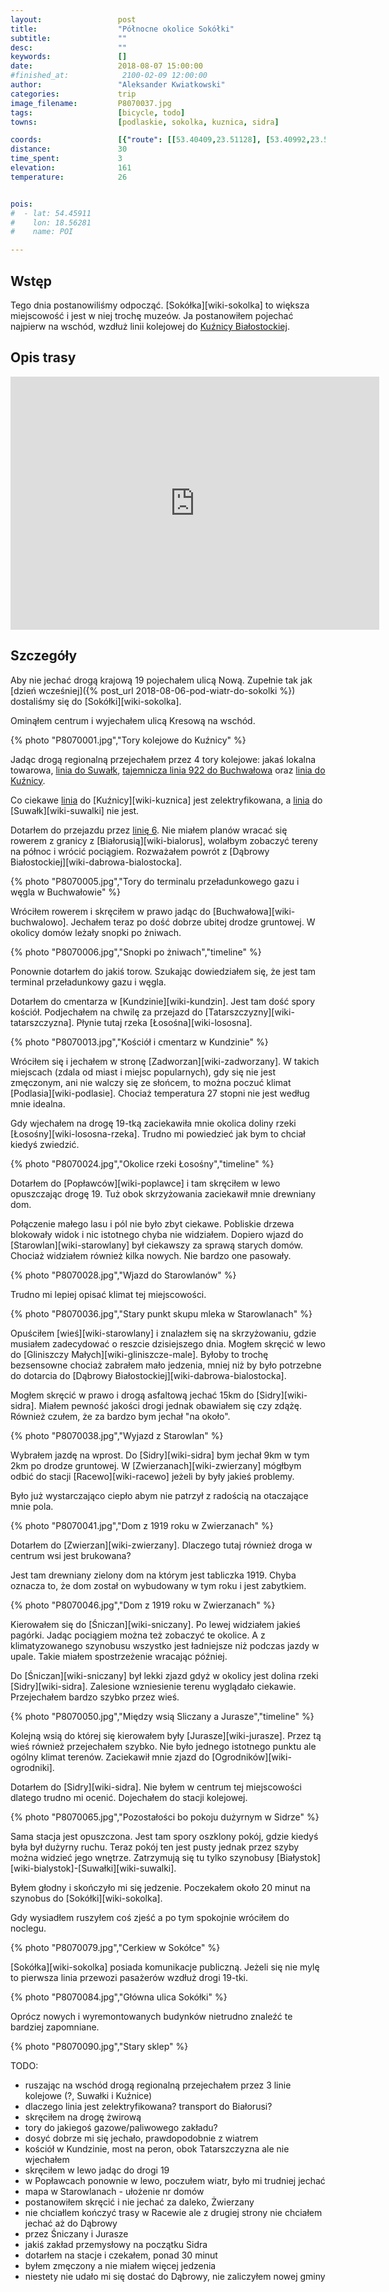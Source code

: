 ```yaml
---
layout:                 post
title:                  "Północne okolice Sokółki"
subtitle:               ""
desc:                   ""
keywords:               []
date:                   2018-08-07 15:00:00
#finished_at:            2100-02-09 12:00:00
author:                 "Aleksander Kwiatkowski"
categories:             trip
image_filename:         P8070037.jpg
tags:                   [bicycle, todo]
towns:                  [podlaskie, sokolka, kuznica, sidra]

coords:                 [{"route": [[53.40409,23.51128], [53.40992,23.52227], [53.41386,23.55059], [53.43866,23.58638], [53.44009,23.59205], [53.43876,23.58604], [53.45016,23.56656], [53.45640,23.57368], [53.46585,23.55059], [53.48460,23.54991], [53.50196,23.50691], [53.53029,23.48982], [53.54635,23.45592], [53.54370,23.45309], [53.54477,23.44682]], "type": "bicycle"}]
distance:               30
time_spent:             3
elevation:              161
temperature:            26


pois:
#  - lat: 54.45911
#    lon: 18.56281
#    name: POI

---
```


[wiki-kuznica-bialostocka]: https://pl.wikipedia.org/wiki/Ku%C5%BAnica_Bia%C5%82ostocka_(stacja_kolejowa)
[wiki-linia-6]: https://pl.wikipedia.org/wiki/Linia_kolejowa_nr_6
[wiki-linia-40]: https://pl.wikipedia.org/wiki/Linia_kolejowa_nr_40

[linia-922]: https://www.bazakolejowa.pl/index.php?dzial=d29&id=698

## Wstęp

Tego dnia postanowiliśmy odpocząć. [Sokółka][wiki-sokolka] to większa miejscowość
i jest w niej trochę muzeów. Ja postanowiłem pojechać najpierw na wschód, wzdłuż linii
kolejowej do [Kuźnicy Białostockiej][wiki-kuznica-bialostocka].

## Opis trasy

<iframe height='405' width='590' frameborder='0' allowtransparency='true' scrolling='no' src='https://www.strava.com/activities/1756400647/embed/4303c3690e4e23ce17ee6b64f414c89fa8eed184'></iframe>

## Szczegóły

Aby nie jechać drogą krajową 19 pojechałem ulicą Nową. Zupełnie tak jak
[dzień wcześniej]({% post_url 2018-08-06-pod-wiatr-do-sokolki %}) dostaliśmy się
do [Sokółki][wiki-sokolka].

Ominąłem centrum i wyjechałem ulicą Kresową na wschód.

{% photo "P8070001.jpg","Tory kolejowe do Kuźnicy" %}

Jadąc drogą regionalną przejechałem przez 4 tory kolejowe:
jakaś lokalna towarowa, [linia do Suwałk][wiki-linia-40],
[tajemnicza linia 922 do Buchwałowa][linia-922] oraz
[linia do Kuźnicy][wiki-linia-6].

Co ciekawe [linia][wiki-linia-6] do [Kuźnicy][wiki-kuznica] jest zelektryfikowana,
a [linia][wiki-linia-40] do [Suwałk][wiki-suwalki] nie jest.

Dotarłem do przejazdu przez [linię 6][wiki-linia-6]. Nie miałem planów wracać się
rowerem z granicy z [Białorusią][wiki-bialorus], wolałbym zobaczyć tereny
na północ i wrócić pociągiem. Rozważałem powrót z [Dąbrowy Białostockiej][wiki-dabrowa-bialostocka].

{% photo "P8070005.jpg","Tory do terminalu przeładunkowego gazu i węgla w Buchwałowie" %}

Wróciłem rowerem i skręciłem w prawo jadąc do [Buchwałowa][wiki-buchwalowo].
Jechałem teraz po dość dobrze ubitej drodze gruntowej. W okolicy domów leżały
snopki po żniwach.

{% photo "P8070006.jpg","Snopki po żniwach","timeline" %}

Ponownie dotarłem do jakiś torow. Szukając dowiedziałem się, że jest tam terminal
przeładunkowy gazu i węgla.

Dotarłem do cmentarza w [Kundzinie][wiki-kundzin]. Jest tam dość spory kościół.
Podjechałem na chwilę za przejazd do [Tatarszczyzny][wiki-tatarszczyzna].
Płynie tutaj rzeka [Łosośna][wiki-lososna].

{% photo "P8070013.jpg","Kościół i cmentarz w Kundzinie" %}

Wróciłem się i jechałem w stronę [Zadworzan][wiki-zadworzany].
W takich miejscach (zdala od miast i miejsc popularnych), gdy się nie jest
zmęczonym, ani nie walczy się ze słońcem, to można poczuć klimat
[Podlasia][wiki-podlasie]. Chociaż temperatura 27 stopni nie jest według mnie
idealna.

Gdy wjechałem na drogę 19-tką zaciekawiła mnie okolica doliny
rzeki [Łosośny][wiki-lososna-rzeka]. Trudno mi powiedzieć jak bym to chciał
kiedyś zwiedzić.

{% photo "P8070024.jpg","Okolice rzeki Łosośny","timeline" %}

Dotarłem do [Popławców][wiki-poplawce] i tam skręciłem w lewo opuszczając
drogę 19. Tuż obok skrzyżowania zaciekawił mnie drewniany dom.

Połączenie małego lasu i pól nie było zbyt ciekawe. Pobliskie drzewa blokowały widok
i nic istotnego chyba nie widziałem.
Dopiero wjazd do [Starowlan][wiki-starowlany] był ciekawszy za sprawą starych domów.
Chociaż widziałem również kilka nowych. Nie bardzo one pasowały.

{% photo "P8070028.jpg","Wjazd do Starowlanów" %}

Trudno mi lepiej opisać klimat tej miejscowości.

{% photo "P8070036.jpg","Stary punkt skupu mleka w Starowlanach" %}

Opuściłem [wieś][wiki-starowlany] i znalazłem się na skrzyżowaniu, gdzie
musiałem zadecydować o reszcie dzisiejszego dnia. Mogłem skręcić w lewo do
[Gliniszczy Małych][wiki-gliniszcze-male]. Byłoby to trochę bezsensowne
chociaż zabrałem mało jedzenia, mniej niż by było potrzebne do dotarcia do
[Dąbrowy Białostockiej][wiki-dabrowa-bialostocka].

Mogłem skręcić w prawo i drogą asfaltową jechać 15km do [Sidry][wiki-sidra].
Miałem pewność jakości drogi jednak obawiałem się czy zdążę. Również czułem, że
za bardzo bym jechał "na około".

{% photo "P8070038.jpg","Wyjazd z Starowlan" %}

Wybrałem jazdę na wprost. Do [Sidry][wiki-sidra] bym jechał 9km w tym 2km
po drodze gruntowej. W [Zwierzanach][wiki-zwierzany] mógłbym odbić
do stacji [Racewo][wiki-racewo] jeżeli by były jakieś problemy.

Było już wystarczająco ciepło abym nie patrzył z radością na otaczające
mnie pola.

{% photo "P8070041.jpg","Dom z 1919 roku w Zwierzanach" %}

Dotarłem do [Zwierzan][wiki-zwierzany]. Dlaczego tutaj również droga w centrum
wsi jest brukowana?

Jest tam drewniany zielony dom na którym jest tabliczka 1919. Chyba oznacza to, że
dom został on wybudowany w tym roku i jest zabytkiem.

{% photo "P8070046.jpg","Dom z 1919 roku w Zwierzanach" %}

Kierowałem się do [Śniczan][wiki-sniczany]. Po lewej widziałem jakieś pagórki.
Jadąc pociągiem można też zobaczyć te okolice. A z klimatyzowanego szynobusu wszystko
jest ładniejsze niż podczas jazdy w upale. Takie miałem spostrzeżenie wracając później.

Do [Śniczan][wiki-sniczany] był lekki zjazd gdyż w okolicy jest dolina rzeki
[Sidry][wiki-sidra]. Zalesione wzniesienie terenu wyglądało ciekawie.
Przejechałem bardzo szybko przez wieś.

{% photo "P8070050.jpg","Między wsią Sliczany a Jurasze","timeline" %}

Kolejną wsią do której się kierowałem były [Jurasze][wiki-jurasze].
Przez tą wieś również przejechałem szybko. Nie było jednego istotnego punktu ale
ogólny klimat terenów. Zaciekawił mnie zjazd do [Ogrodników][wiki-ogrodniki].

Dotarłem do [Sidry][wiki-sidra]. Nie byłem w centrum tej miejscowości dlatego
trudno mi ocenić. Dojechałem do stacji kolejowej.

{% photo "P8070065.jpg","Pozostałości bo pokoju dużyrnym w Sidrze" %}

Sama stacja jest opuszczona. Jest tam spory oszklony pokój, gdzie kiedyś była
był dużyrny ruchu. Teraz pokój ten jest pusty jednak przez szyby można widzieć
jego wnętrze. Zatrzymują się tu tylko szynobusy
[Białystok][wiki-bialystok]-[Suwałki][wiki-suwalki].

Byłem głodny i skończyło mi się jedzenie. Poczekałem około 20 minut na szynobus
do [Sokółki][wiki-sokolka].

Gdy wysiadłem ruszyłem coś zjeść a po tym spokojnie wróciłem do noclegu.

{% photo "P8070079.jpg","Cerkiew w Sokółce" %}

[Sokółka][wiki-sokolka] posiada komunikacje publiczną. Jeżeli się nie mylę to
pierwsza linia przewozi pasażerów wzdłuż drogi 19-tki.

{% photo "P8070084.jpg","Główna ulica Sokółki" %}

Oprócz nowych i wyremontowanych budynków nietrudno znaleźć te bardziej zapomniane.

{% photo "P8070090.jpg","Stary sklep" %}

TODO:

* ruszając na wschód drogą regionalną przejechałem przez 3 linie kolejowe (?, Suwałki i Kuźnice)
* dlaczego linia jest zelektryfikowana? transport do Białorusi?
* skręciłem na drogę żwirową
* tory do jakiegoś gazowe/paliwowego zakładu?
* dosyć dobrze mi się jechało, prawdopodobnie z wiatrem
* kościół w Kundzinie, most na peron, obok Tatarszczyzna ale nie wjechałem
* skręciłem w lewo jadąc do drogi 19
* w Popławcach ponownie w lewo, poczułem wiatr, było mi trudniej jechać
* mapa w Starowlanach - ułożenie nr domów
* postanowiłem skręcić i nie jechać za daleko, Żwierzany
* nie chciałlem kończyć trasy w Racewie ale z drugiej strony nie chciałem jechać aż do Dąbrowy
* przez Śniczany i Jurasze
* jakiś zakład przemysłowy na początku Sidra
* dotarłem na stacje i czekałem, ponad 30 minut
* byłem zmęczony a nie miałem więcej jedzenia
* niestety nie udało mi się dostać do Dąbrowy, nie zaliczyłem nowej gminy  
